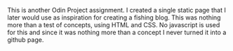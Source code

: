 This is another Odin Project assignment. I created a single static page that I later would use as inspiration for creating a fishing blog. This was nothing more than a test of concepts, using HTML and CSS. No javascript is used for this and since it was nothing more than a concept I never turned it into a github page.

